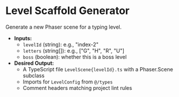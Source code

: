 # Level Scaffold Generator

Generate a new Phaser scene for a typing level.

- **Inputs:**
  - `levelId` (string): e.g., "index-2"
  - `letters` (string[]): e.g., ["G", "H", "R", "U"]
  - `boss` (boolean): whether this is a boss level
- **Desired Output:**
  - A TypeScript file `LevelScene{levelId}.ts` with a Phaser.Scene subclass
  - Imports for `LevelConfig` from `@/types`
  - Comment headers matching project lint rules
